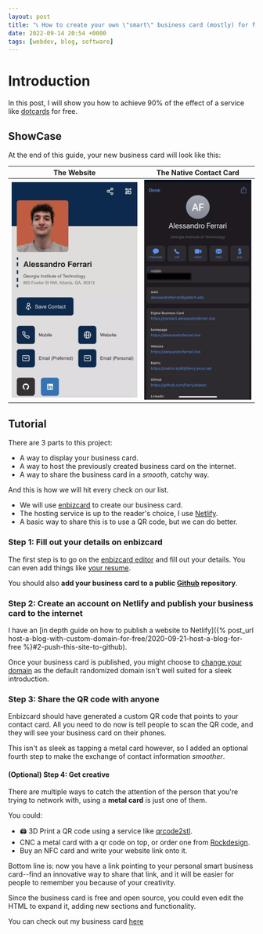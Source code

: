 ```yaml
---
layout: post
title: "📞 How to create your own \"smart\" business card (mostly) for free"
date: 2022-09-14 20:54 +0000
tags: [webdev, blog, software]
---
```


# Introduction

In this post, I will show you how to achieve 90% of the effect of a service like [dotcards](https://dotcards.net/) for free.

## ShowCase

At the end of this guide, your new business card will look like this:

| The Website | The Native Contact Card |
| ----------- | ----------------------- |
| ![smart business card ss 1](/assets/posts/open-source-business-card/safari-ss.webp) | ![smart business card ss 2](/assets/posts/open-source-business-card/native-contact-ss-obfuscated.webp) |

## Tutorial

There are 3 parts to this project:

- A way to display your business card.
- A way to host the previously created business card on the internet.
- A way to share the business card in a *smooth*, catchy way.

And this is how we will hit every check on our list.

- We will use [enbizcard](https://enbizcard.vishnuraghav.com/) to create our business card.
- The hosting service is up to the reader's choice, I use [Netlify](https://www.netlify.com/).
- A basic way to share this is to use a QR code, but we can do better.

### Step 1: Fill out your details on enbizcard

The first step is to go on the [enbizcard editor](https://enbizcard.vishnuraghav.com/) and fill out your details. You can even add things like [your resume](https://contact.alessandroferrari.live#Resume).

You should also **add your business card to a public [Github](https://Github.com) repository**.

### Step 2: Create an account on Netlify and publish your business card to the internet

I have an [in depth guide on how to publish a website to Netlify]({% post_url host-a-blog-with-custom-domain-for-free/2020-09-21-host-a-blog-for-free %}#2-push-this-site-to-github).

Once your business card is published, you might choose to [change your domain](https://docs.netlify.com/domains-https/custom-domains/) as the default randomized domain isn't well suited for a sleek introduction.

### Step 3: Share the QR code with anyone

Enbizcard should have generated a custom QR code that points to your contact card. All you need to do now is tell people to scan the QR code, and they will see your business card on their phones.

This isn't as sleek as tapping a metal card however, so I added an optional fourth step to make the exchange of contact information *smoother*.

#### (Optional) Step 4: Get creative

There are multiple ways to catch the attention of the person that you're trying to network with, using a **metal card** is just one of them.

You could:

- 🖨️ 3D Print a QR code using a service like [qrcode2stl](https://printer.tools/qrcode2stl/).
- CNC a metal card with a qr code on top, or order one from [Rockdesign](https://www.rockdesign.com/business-card-templates/simple-black-metal-business-cards-sophia-do).
- Buy an NFC card and write your website link onto it.

Bottom line is: now you have a link pointing to your personal smart business card--find an innovative way to share that link, and it will be easier for people to remember you because of your creativity.

Since the business card is free and open source, you could even edit the HTML to expand it, adding new sections and functionality.

You can check out my business card [here](https://contact.alessandroferrari.live)
